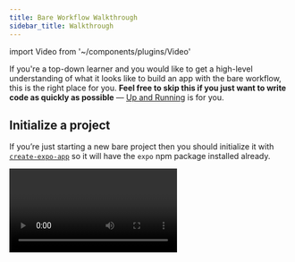 ```yaml
---
title: Bare Workflow Walkthrough
sidebar_title: Walkthrough
---
```


import Video from '~/components/plugins/Video'

If you're a top-down learner and you would like to get a high-level understanding of what it looks like to build an app with the bare workflow, this is the right place for you. **Feel free to skip this if you just want to write code as quickly as possible** &mdash; [Up and Running](hello-world.md) is for you.

## Initialize a project

If you’re just starting a new bare project then you should initialize it with [`create-expo-app`](/workflow/glossary-of-terms#create-expo-app) so it will have the `expo` npm package installed already.

<Video file="exploring-bare/init.mp4" spaceAfter={30} />

> _Note: You may see several `peerDependencies` warnings when installing the dependencies for a new project. These are caused by some external packages having overly strict or unnecessary dependencies, and it's a work in progress to clean them up. They won't cause any harm to your project._

### Existing React Native apps

If you already have a React Native project that has been created with `npx react-native init`, `ignite init`, or another similar tool, we'll need to install and configure the `expo` package to enable you to use packages from the Expo SDK. For this, we will run `npx install-expo-modules`.

### Existing Expo managed workflow apps

<!-- TODO: DROP. DROP. DROP!! -->

If you already have an Expo managed workflow app and you need to customize the native code, you can generate the native projects by running `npx expo prebuild`.

<Video file="exploring-bare/eject.mp4" spaceAfter />

## Build and open the project

Now we just run `yarn ios` or `yarn android` to start the JavaScript bundler server and build the project binary. This requires Xcode or Android Studio, depending on the platform.

<Video file="exploring-bare/buildopen.mp4" spaceAfter />

## Adding a library from the Expo SDK

To add a library from the Expo SDK we install it with `npx expo install`, run `npx pod-install` to link the iOS native dependency, and then recompile our projects for iOS and Android.

<Video file="exploring-bare/expoinstall.mp4" spaceAfter />

## Adding your own custom native code

The process for doing this is the same as any other React Native app. Here we are adding `react-native-mapbox-gl` to the app we just ejected.

<Video file="exploring-bare/custom.mp4" spaceAfter />

## Open the project with the Expo Go app on iOS or Android

You can continue using the Expo Go app _even after you’ve added native code that the client doesn’t support_, you just need to add guards to prevent the native APIs from being invoked when they aren’t available. In this block of code, we're going to prevent the `AttractionList` component from being imported when we were in Expo Go, because `AttractionList` uses `react-native-mapbox-gl`, which is not included in the Expo SDK.

<Video file="exploring-bare/guard.mp4" />

Now when we go to the screen where you would expect to see the `AttractionList`, we won't see anything because we substituted a plain `View` in its place.

<Video file="exploring-bare/clientopen.mp4" spaceAfter />

## Open the app in your web browser

Expo for web also works on bare projects. Here we will just import one simple component into **App.web.js** to demonstrate it, and run `npx expo start --web`.

<Video file="exploring-bare/web.mp4" spaceAfter />

## Releasing to the Apple App Store and Google Play Store

With [Expo Application Services (EAS)](/eas/index.md), you can build and submit your app with a single command `eas build --auto-submit` using `eas-cli`.

## That's it!

You are now, at a very high level, familiar with the steps you would go through to get started on building an app with the bare workflow. Continue on to [Up and Running](hello-world.md) to get started coding!

<!-- TODO: Rephrase -->

Are you feeling intimidated? It might be better for you to start out with the managed workflow if you're new to this. Check out the [First steps](../tutorial/planning/) for more information.
